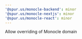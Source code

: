 ```yaml
---
'@spur.us/monocle-backend': minor
'@spur.us/monocle-nextjs': minor
'@spur.us/monocle-react': minor
---
```


Allow overriding of Monocle domain
